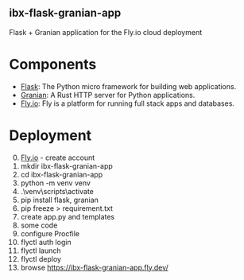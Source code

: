## ibx-flask-granian-app

Flask + Granian application for the Fly.io cloud deployment

# Components
- [Flask](https://github.com/pallets/flask): The Python micro framework for building web applications.
- [Granian](https://github.com/emmett-framework/granian): A Rust HTTP server for Python applications.
- [Fly.io](https://fly.io): Fly is a platform for running full stack apps and databases.

# Deployment
0. [Fly.io](https://fly.io) - create account
1. mkdir ibx-flask-granian-app
2. cd ibx-flask-granian-app
3. python -m venv venv
4. .\venv\scripts\activate
5. pip install flask, granian
6. pip freeze > requirement.txt
7. create app.py and templates
8. some code
9. configure Procfile
10. flyctl auth login
11. flyctl launch
12. flyctl deploy
13. browse https://ibx-flask-granian-app.fly.dev/
